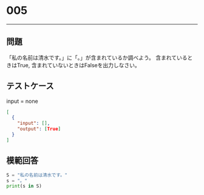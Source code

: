# 005

---

## 問題

「私の名前は清水です。」に「。」が含まれているか調べよう。
含まれているときはTrue, 含まれていないときはFalseを出力しなさい。

## テストケース

input = none

```json
[
  {
    "input": [],
    "output": [True]
  }
]
```

## 模範回答

```python
S = "私の名前は清水です。"
s = "。"
print(s in S)
```
